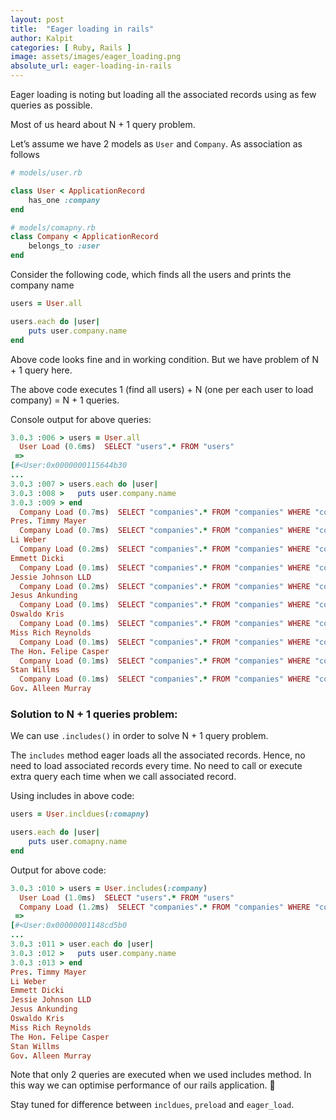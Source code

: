 ```yaml
---
layout: post
title:  "Eager loading in rails"
author: Kalpit
categories: [ Ruby, Rails ]
image: assets/images/eager_loading.png
absolute_url: eager-loading-in-rails
---
```

Eager loading is noting but loading all the associated records using as few queries as possible.

Most of us heard about N + 1 query problem.

Let’s assume we have 2 models as `User` and `Company`. As association as follows

```ruby
# models/user.rb

class User < ApplicationRecord
	has_one :company
end
```

```ruby
# models/comapny.rb
class Company < ApplicationRecord
	belongs_to :user
end
```

 Consider the following code, which finds all the users and prints the company name

```ruby
users = User.all

users.each do |user|
	puts user.company.name
end
```

Above code looks fine and in working condition. But we have problem of N + 1 query here.

The above code executes 1 (find all users) + N (one per each user to load company) = N + 1 queries.

Console output for above queries:

```ruby
3.0.3 :006 > users = User.all
  User Load (0.6ms)  SELECT "users".* FROM "users"
 =>                                                                
[#<User:0x0000000115644b30                                         
...                                                                
3.0.3 :007 > users.each do |user|
3.0.3 :008 >   puts user.company.name
3.0.3 :009 > end
  Company Load (0.7ms)  SELECT "companies".* FROM "companies" WHERE "companies"."user_id" = $1 LIMIT $2  [["user_id", 1], ["LIMIT", 1]]
Pres. Timmy Mayer                                                                         
  Company Load (0.7ms)  SELECT "companies".* FROM "companies" WHERE "companies"."user_id" = $1 LIMIT $2  [["user_id", 2], ["LIMIT", 1]]
Li Weber                                                                                  
  Company Load (0.2ms)  SELECT "companies".* FROM "companies" WHERE "companies"."user_id" = $1 LIMIT $2  [["user_id", 3], ["LIMIT", 1]]
Emmett Dicki                                                                              
  Company Load (0.1ms)  SELECT "companies".* FROM "companies" WHERE "companies"."user_id" = $1 LIMIT $2  [["user_id", 4], ["LIMIT", 1]]
Jessie Johnson LLD                                                                        
  Company Load (0.2ms)  SELECT "companies".* FROM "companies" WHERE "companies"."user_id" = $1 LIMIT $2  [["user_id", 5], ["LIMIT", 1]]
Jesus Ankunding                                                                           
  Company Load (0.1ms)  SELECT "companies".* FROM "companies" WHERE "companies"."user_id" = $1 LIMIT $2  [["user_id", 6], ["LIMIT", 1]]
Oswaldo Kris                                                                              
  Company Load (0.1ms)  SELECT "companies".* FROM "companies" WHERE "companies"."user_id" = $1 LIMIT $2  [["user_id", 7], ["LIMIT", 1]]
Miss Rich Reynolds                                                                        
  Company Load (0.1ms)  SELECT "companies".* FROM "companies" WHERE "companies"."user_id" = $1 LIMIT $2  [["user_id", 8], ["LIMIT", 1]]
The Hon. Felipe Casper
  Company Load (0.1ms)  SELECT "companies".* FROM "companies" WHERE "companies"."user_id" = $1 LIMIT $2  [["user_id", 9], ["LIMIT", 1]]
Stan Willms
  Company Load (0.1ms)  SELECT "companies".* FROM "companies" WHERE "companies"."user_id" = $1 LIMIT $2  [["user_id", 10], ["LIMIT", 1]]
Gov. Alleen Murray
```

### Solution to N + 1 queries problem:

We can use `.includes()` in order to solve N + 1 query problem.

The `includes` method eager loads all the associated records. Hence, no need to load associated records every time. No need to call or execute extra query each time when we call associated record.

Using includes in above code:

```ruby
users = User.incldues(:comapny)

users.each do |user|
	puts user.comapny.name
end
```

Output for above code:

```ruby
3.0.3 :010 > users = User.includes(:company)
  User Load (1.0ms)  SELECT "users".* FROM "users"
  Company Load (1.2ms)  SELECT "companies".* FROM "companies" WHERE "companies"."user_id" IN ($1, $2, $3, $4, $5, $6, $7, $8, $9, $10)  [["user_id", 1], ["user_id", 2], ["user_id", 3], ["user_id", 4], ["user_id", 5], ["user_id", 6], ["user_id", 7], ["user_id", 8], ["user_id", 9], ["user_id", 10]]
 =>                                                                                           
[#<User:0x00000001148cd5b0                                                                    
...                                                                                           
3.0.3 :011 > user.each do |user|
3.0.3 :012 >   puts user.company.name
3.0.3 :013 > end
Pres. Timmy Mayer
Li Weber                                                                                      
Emmett Dicki                                                                                  
Jessie Johnson LLD                                                                            
Jesus Ankunding                                                                               
Oswaldo Kris                                                                                  
Miss Rich Reynolds
The Hon. Felipe Casper
Stan Willms
Gov. Alleen Murray
```

Note that only 2 queries are executed when we used includes method. In this way we can optimise performance of our rails application. 🥂

Stay tuned for difference between `incldues`, `preload` and `eager_load`.
